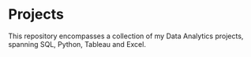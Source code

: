 # Projects
This repository encompasses a collection of my Data Analytics projects, spanning SQL, Python, Tableau and Excel.
